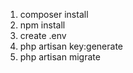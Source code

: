 1. composer install
2. npm install
3. create .env
4. php artisan key:generate
5. php artisan migrate

